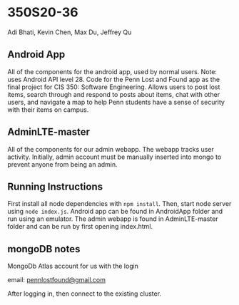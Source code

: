 # 350S20-36
Adi Bhati, Kevin Chen, Max Du, Jeffrey Qu

## Android App
All of the components for the android app, used by normal users. Note: uses Android API level 28. Code for the Penn Lost and Found app as the final project for CIS 350: Software Engineering. Allows users to post lost items, search through and respond to posts about items, chat with other users, and navigate a map to help Penn students have a sense of security with their items on campus. 

## AdminLTE-master
All of the components for our admin webapp. The webapp tracks user activity. Initially, admin account must be manually inserted into mongo to prevent anyone from being an admin.

## Running Instructions
First install all node dependencies with `npm install`. Then, start node server using `node index.js`. Android app can be found in AndroidApp folder and run using an emulator. The admin webapp is found in AdminLTE-master folder and can be run by first opening index.html.

## mongoDB notes
MongoDb Atlas account for us with the login

email: pennlostfound@gmail.com

After logging in, then connect to the existing cluster.
